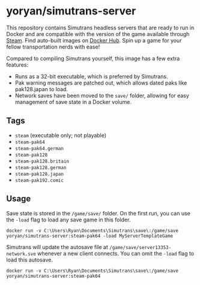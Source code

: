 # yoryan/simutrans-server

This repository contains Simutrans headless servers that are ready to run in Docker and are compatible with the version of the game available through [Steam](https://store.steampowered.com/app/434520/Simutrans/). Find auto-built images on [Docker Hub](https://hub.docker.com/r/yoryan/simutrans-server). Spin up a game for your fellow transportation nerds with ease!

Compared to compiling Simutrans yourself, this image has a few extra features:

- Runs as a 32-bit executable, which is preferred by Simutrans.
- Pak warning messages are patched out, which allows dated paks like pak128.japan to load.
- Network saves have been moved to the `save/` folder, allowing for easy management of save state in a Docker volume.

## Tags

- `steam` (executable only; not playable)
- `steam-pak64`
- `steam-pak64.german`
- `steam-pak128`
- `steam-pak128.britain`
- `steam-pak128.german`
- `steam-pak128.japan`
- `steam-pak192.comic`

## Usage

Save state is stored in the `/game/save/` folder. On the first run, you can use the `-load` flag to load any save game in this folder.

```
docker run -v C:\Users\Ryan\Documents\Simutrans\save\:/game/save yoryan/simutrans-server:steam-pak64 -load MyServerTemplateGame
```

Simutrans will update the autosave file at `/game/save/server13353-network.sve` whenever a new client connects. You can omit the `-load` flag to load this autosave.

```
docker run -v C:\Users\Ryan\Documents\Simutrans\save\:/game/save yoryan/simutrans-server:steam-pak64
```

